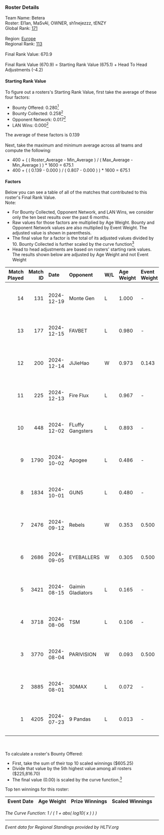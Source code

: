 ### Roster Details<br />
Team Name: Betera<br />
Roster: El1an, MaSvAl, OWNER, sh1nejezzz, tENZY<br />
Global Rank: [171](../../standings_global_2025_01_17.md)<br />
<br />
Region: [Europe]( ../../standings_europe_2025_01_17.md)<br />
Regional Rank: [113]( ../../standings_europe_2025_01_17.md)<br />
<br />
Final Rank Value:  670.9<br />
<br />
Final Rank Value (670.9) = Starting Rank Value (675.1) + Head To Head Adjustments (-4.2)<br />

#### Starting Rank Value<br />
To figure out a rosters's Starting Rank Value, first take the average of these four factors:<br />
- Bounty Offered: 0.280[<sup>1</sup>](#table2)
- Bounty Collected: 0.258[<sup>2</sup>](#table1)
- Opponent Network: 0.017[<sup>2</sup>](#table1)
- LAN Wins: 0.000[<sup>2</sup>](#table1)

The average of these factors is 0.139<br />
<br />
Next, take the maximum and minimum average across all teams and compute the following:<br />
- 400 + ( ( Roster_Average - Min_Average ) / ( Max_Average - Min_Average ) ) * 1600 = 675.1
- 400 + ( ( 0.139 - 0.000 ) / ( 0.807 - 0.000 ) ) * 1600 = 675.1


#### Factors<br />
Below you can see a table of all of the matches that contributed to this roster's Final Rank Value.<br />
Note:<br />

- For Bounty Collected, Opponent Network, and LAN Wins, we consider only the ten best results over the past 6 months.
- Raw values for those factors are multiplied by Age Weight. Bounty and Opponent Network values are also multiplied by Event Weight. The adjusted value is shown in parenthesis.
- The final value for a factor is the total of its adjusted values divided by 10. Bounty Collected is further scaled by the curve function[<sup>3</sup>](#curveFunction)
- Head to head adjustments are based on rosters' starting rank values. The results shown below are adjusted by Age Weight and not Event Weight
<span id="table1"></span><br />


| Match Played | Match ID | Date       | Opponent          | W/L | Age Weight | Event Weight | Bounty Collected | Opponent Network | LAN Wins  | H2H Adj. | Roster                                        |
| -: | -: | :- | :- | :- | :- | :- | :- | :- | :- | -: | :- |
|           14 |      131 | 2024-12-19 | Monte Gen         | L   | 1.000      | -            | -                | -                | -         |    -7.67 | El1an, MaSvAl, OWNER, sh1nejezzz, tENZY       |
|           13 |      177 | 2024-12-15 | FAVBET            | L   | 0.980      | -            | -                | -                | -         |    -6.36 | El1an, MaSvAl, OWNER, sh1nejezzz, supra       |
|           12 |      200 | 2024-12-14 | JiJieHao          | W   | 0.973      | 0.143        | 0.001 (0.000)    | 0.143 (0.020)    | 0 (0.000) |    16.72 | El1an, MaSvAl, OWNER, sh1nejezzz, supra       |
|           11 |      225 | 2024-12-13 | Fire Flux         | L   | 0.967      | -            | -                | -                | -         |    -5.93 | El1an, MaSvAl, OWNER, sh1nejezzz, supra       |
|           10 |      448 | 2024-12-02 | FLuffy Gangsters  | L   | 0.893      | -            | -                | -                | -         |   -10.03 | El1an, MaSvAl, OWNER, sh1nejezzz, tENZY       |
|            9 |     1790 | 2024-10-02 | Apogee            | L   | 0.486      | -            | -                | -                | -         |    -4.38 | El1an, MaSvAl, OWNER, sh1nejezzz, tripex17    |
|            8 |     1834 | 2024-10-01 | GUN5              | L   | 0.480      | -            | -                | -                | -         |    -1.46 | El1an, MaSvAl, OWNER, sh1nejezzz, tripex17    |
|            7 |     2476 | 2024-09-12 | Rebels            | W   | 0.353      | 0.500        | 0.035 (0.006)    | 0.302 (0.053)    | 0 (0.000) |     7.74 | El1an, MaSvAl, OWNER, sh1nejezzz, supra       |
|            6 |     2686 | 2024-09-05 | EYEBALLERS        | W   | 0.305      | 0.500        | 0.038 (0.006)    | 0.563 (0.086)    | 0 (0.000) |     7.01 | El1an, MaSvAl, OWNER, sh1nejezzz, supra       |
|            5 |     3421 | 2024-08-15 | Gaimin Gladiators | L   | 0.165      | -            | -                | -                | -         |    -0.95 | El1an, OWNER, Sdaim, sh1nejezzz, supra        |
|            4 |     3718 | 2024-08-06 | TSM               | L   | 0.106      | -            | -                | -                | -         |    -0.84 | El1an, MaSvAl, OWNER, sh1nejezzz, supra       |
|            3 |     3770 | 2024-08-04 | PARIVISION        | W   | 0.093      | 0.500        | 0.024 (0.001)    | 0.246 (0.011)    | 0 (0.000) |     2.17 | El1an, MaSvAl, OWNER, sh1nejezzz, supra       |
|            2 |     3885 | 2024-08-01 | 3DMAX             | L   | 0.072      | -            | -                | -                | -         |    -0.03 | El1an, lollipop21k, MaSvAl, OWNER, sh1nejezzz |
|            1 |     4205 | 2024-07-23 | 9 Pandas          | L   | 0.013      | -            | -                | -                | -         |    -0.17 | El1an, MaSvAl, OWNER, sh1nejezzz, supra       |

<br />
<span id="table2"></span><br />
To calculate a roster's Bounty Offered:<br />

- First, take the sum of their top 10 scaled winnings ($605.25)
- Divide that value by the 5th highest value among all rosters ($225,816.70)
- The final value (0.00) is scaled by the curve function.[<sup>3</sup>](#curveFunction)

Top ten winnings for this roster:<br />

| Event Date | Age Weight | Prize Winnings | Scaled Winnings |
| :- | -: | :- | :- |


<span id="curveFunction"></span>_The Curve Function: 1 / ( 1 + abs( log10( x ) ) )_<br />

---
_Event data for Regional Standings provided by HLTV.org_<br />
